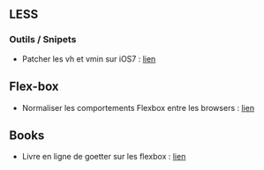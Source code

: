 
## LESS

### Outils / Snipets

- Patcher les vh et vmin sur iOS7 : [lien](https://gist.github.com/zaygraveyard/dc4ca2cb5271d6e8d641#file-viewport-units-ios-less)


## Flex-box

- Normaliser les comportements Flexbox entre les browsers : [lien](http://philipwalton.com/articles/normalizing-cross-browser-flexbox-bugs/)


## Books

- Livre en ligne de goetter sur les flexbox : [lien](http://goetter.fr/livres/flexbox/)
